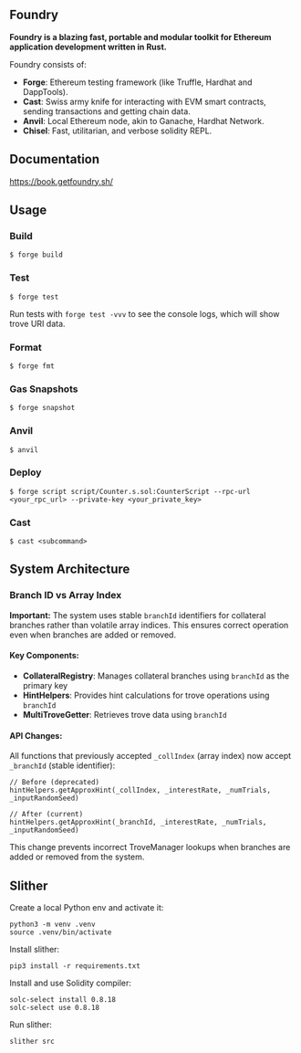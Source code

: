 ## Foundry

**Foundry is a blazing fast, portable and modular toolkit for Ethereum application development written in Rust.**

Foundry consists of:

- **Forge**: Ethereum testing framework (like Truffle, Hardhat and DappTools).
- **Cast**: Swiss army knife for interacting with EVM smart contracts, sending transactions and getting chain data.
- **Anvil**: Local Ethereum node, akin to Ganache, Hardhat Network.
- **Chisel**: Fast, utilitarian, and verbose solidity REPL.

## Documentation

https://book.getfoundry.sh/

## Usage

### Build

```shell
$ forge build
```

### Test

```shell
$ forge test
```

Run tests with `forge test -vvv` to see the console logs, which will show trove URI data.

### Format

```shell
$ forge fmt
```

### Gas Snapshots

```shell
$ forge snapshot
```

### Anvil

```shell
$ anvil
```

### Deploy

```shell
$ forge script script/Counter.s.sol:CounterScript --rpc-url <your_rpc_url> --private-key <your_private_key>
```

### Cast

```shell
$ cast <subcommand>
```

## System Architecture

### Branch ID vs Array Index

**Important:** The system uses stable `branchId` identifiers for collateral branches rather than volatile array indices. This ensures correct operation even when branches are added or removed.

#### Key Components:
- **CollateralRegistry**: Manages collateral branches using `branchId` as the primary key
- **HintHelpers**: Provides hint calculations for trove operations using `branchId`
- **MultiTroveGetter**: Retrieves trove data using `branchId`

#### API Changes:
All functions that previously accepted `_collIndex` (array index) now accept `_branchId` (stable identifier):

```solidity
// Before (deprecated)
hintHelpers.getApproxHint(_collIndex, _interestRate, _numTrials, _inputRandomSeed)

// After (current)
hintHelpers.getApproxHint(_branchId, _interestRate, _numTrials, _inputRandomSeed)
```

This change prevents incorrect TroveManager lookups when branches are added or removed from the system.

## Slither

Create a local Python env and activate it:

```shell
python3 -m venv .venv
source .venv/bin/activate
```

Install slither:

```shell
pip3 install -r requirements.txt
```

Install and use Solidity compiler:

```shell
solc-select install 0.8.18
solc-select use 0.8.18
```

Run slither:

```shell
slither src
```
